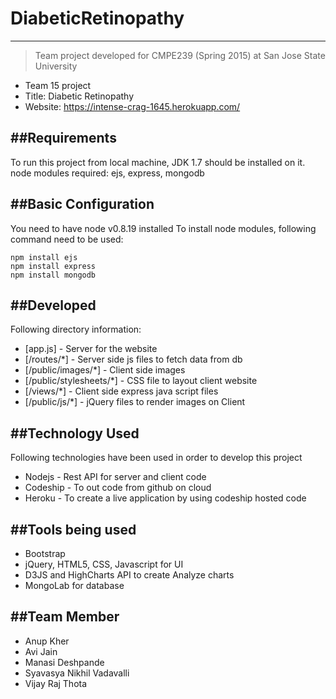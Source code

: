 # DiabeticRetinopathy
--------------

> Team project developed for CMPE239 (Spring 2015)
> at San Jose State University
 - Team 15 project
 - Title: Diabetic Retinopathy
 - Website: https://intense-crag-1645.herokuapp.com/

##Requirements
--------------
To run this project from local machine, JDK 1.7 should be installed on it.
node modules required: ejs, express, mongodb

##Basic Configuration
--------------
You need to have node v0.8.19 installed
To install node modules, following command need to be used:

```
npm install ejs
npm install express
npm install mongodb
```


##Developed
--------------
Following directory information:

* [app.js] - Server for the website
* [/routes/*] - Server side js files to fetch data from db
* [/public/images/*] - Client side images
* [/public/stylesheets/*] - CSS file to layout client website
* [/views/*] - Client side express java script files 
* [/public/js/*] - jQuery files to render images on Client

##Technology Used
--------------
Following technologies have been used in order to develop this project

* Nodejs - Rest API for server and client code
* Codeship - To out code from github on cloud
* Heroku - To create a live application by using codeship hosted code

##Tools being used
--------------
* Bootstrap
* jQuery, HTML5, CSS, Javascript for UI
* D3JS and HighCharts API to create Analyze charts
* MongoLab for database

##Team Member
--------------
* Anup Kher
* Avi Jain
* Manasi Deshpande
* Syavasya Nikhil Vadavalli
* Vijay Raj Thota
